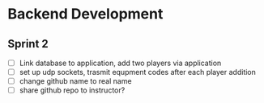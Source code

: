 # Backend Development

## Sprint 2
- [ ] Link database to application, add two players via application
- [ ] set up udp sockets, trasmit equpment codes after each player addition
- [ ] change github name to real name
- [ ] share github repo to instructor?